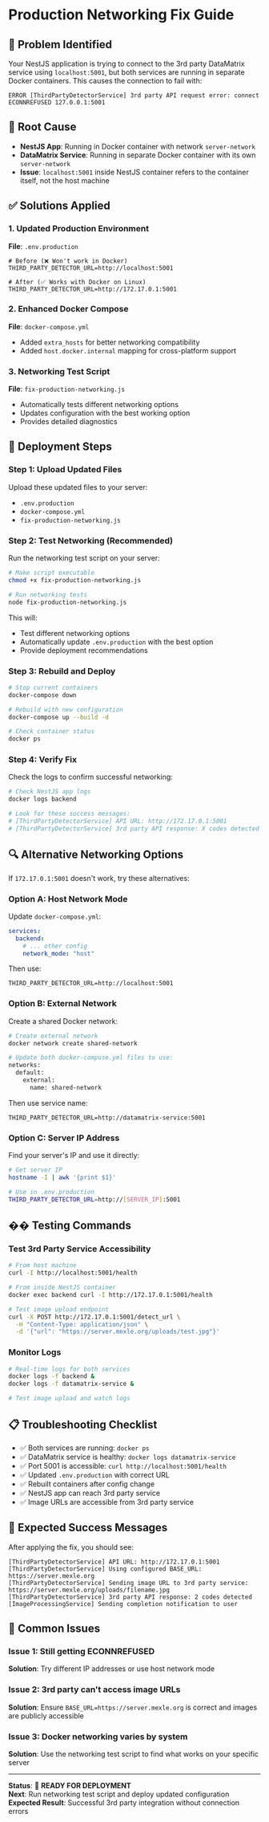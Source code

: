 # Production Networking Fix Guide

## 🐛 Problem Identified

Your NestJS application is trying to connect to the 3rd party DataMatrix service using `localhost:5001`, but both services are running in separate Docker containers. This causes the connection to fail with:

```
ERROR [ThirdPartyDetectorService] 3rd party API request error: connect ECONNREFUSED 127.0.0.1:5001
```

## 🔧 Root Cause

- **NestJS App**: Running in Docker container with network `server-network`
- **DataMatrix Service**: Running in separate Docker container with its own `server-network`
- **Issue**: `localhost:5001` inside NestJS container refers to the container itself, not the host machine

## ✅ Solutions Applied

### 1. Updated Production Environment

**File**: `.env.production`
```env
# Before (❌ Won't work in Docker)
THIRD_PARTY_DETECTOR_URL=http://localhost:5001

# After (✅ Works with Docker on Linux)
THIRD_PARTY_DETECTOR_URL=http://172.17.0.1:5001
```

### 2. Enhanced Docker Compose

**File**: `docker-compose.yml`
- Added `extra_hosts` for better networking compatibility
- Added `host.docker.internal` mapping for cross-platform support

### 3. Networking Test Script

**File**: `fix-production-networking.js`
- Automatically tests different networking options
- Updates configuration with the best working option
- Provides detailed diagnostics

## 🚀 Deployment Steps

### Step 1: Upload Updated Files

Upload these updated files to your server:
- `.env.production`
- `docker-compose.yml`
- `fix-production-networking.js`

### Step 2: Test Networking (Recommended)

Run the networking test script on your server:

```bash
# Make script executable
chmod +x fix-production-networking.js

# Run networking tests
node fix-production-networking.js
```

This will:
- Test different networking options
- Automatically update `.env.production` with the best option
- Provide deployment recommendations

### Step 3: Rebuild and Deploy

```bash
# Stop current containers
docker-compose down

# Rebuild with new configuration
docker-compose up --build -d

# Check container status
docker ps
```

### Step 4: Verify Fix

Check the logs to confirm successful networking:

```bash
# Check NestJS app logs
docker logs backend

# Look for these success messages:
# [ThirdPartyDetectorService] API URL: http://172.17.0.1:5001
# [ThirdPartyDetectorService] 3rd party API response: X codes detected
```

## 🔍 Alternative Networking Options

If `172.17.0.1:5001` doesn't work, try these alternatives:

### Option A: Host Network Mode

Update `docker-compose.yml`:
```yaml
services:
  backend:
    # ... other config
    network_mode: "host"
```

Then use:
```env
THIRD_PARTY_DETECTOR_URL=http://localhost:5001
```

### Option B: External Network

Create a shared Docker network:

```bash
# Create external network
docker network create shared-network

# Update both docker-compose.yml files to use:
networks:
  default:
    external:
      name: shared-network
```

Then use service name:
```env
THIRD_PARTY_DETECTOR_URL=http://datamatrix-service:5001
```

### Option C: Server IP Address

Find your server's IP and use it directly:
```bash
# Get server IP
hostname -I | awk '{print $1}'

# Use in .env.production
THIRD_PARTY_DETECTOR_URL=http://[SERVER_IP]:5001
```

## �� Testing Commands

### Test 3rd Party Service Accessibility

```bash
# From host machine
curl -I http://localhost:5001/health

# From inside NestJS container
docker exec backend curl -I http://172.17.0.1:5001/health

# Test image upload endpoint
curl -X POST http://172.17.0.1:5001/detect_url \
  -H "Content-Type: application/json" \
  -d '{"url": "https://server.mexle.org/uploads/test.jpg"}'
```

### Monitor Logs

```bash
# Real-time logs for both services
docker logs -f backend &
docker logs -f datamatrix-service &

# Test image upload and watch logs
```

## 📋 Troubleshooting Checklist

- ✅ Both services are running: `docker ps`
- ✅ DataMatrix service is healthy: `docker logs datamatrix-service`
- ✅ Port 5001 is accessible: `curl http://localhost:5001/health`
- ✅ Updated `.env.production` with correct URL
- ✅ Rebuilt containers after config change
- ✅ NestJS app can reach 3rd party service
- ✅ Image URLs are accessible from 3rd party service

## 🎯 Expected Success Messages

After applying the fix, you should see:

```
[ThirdPartyDetectorService] API URL: http://172.17.0.1:5001
[ThirdPartyDetectorService] Using configured BASE_URL: https://server.mexle.org
[ThirdPartyDetectorService] Sending image URL to 3rd party service: https://server.mexle.org/uploads/filename.jpg
[ThirdPartyDetectorService] 3rd party API response: 2 codes detected
[ImageProcessingService] Sending completion notification to user
```

## 🚨 Common Issues

### Issue 1: Still getting ECONNREFUSED
**Solution**: Try different IP addresses or use host network mode

### Issue 2: 3rd party can't access image URLs
**Solution**: Ensure `BASE_URL=https://server.mexle.org` is correct and images are publicly accessible

### Issue 3: Docker networking varies by system
**Solution**: Use the networking test script to find what works on your specific server

---

**Status**: 🔧 **READY FOR DEPLOYMENT**  
**Next**: Run networking test script and deploy updated configuration  
**Expected Result**: Successful 3rd party integration without connection errors